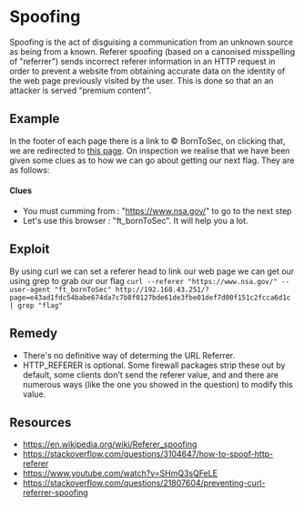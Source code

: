 # Spoofing
Spoofing is the act of disguising a communication from an unknown source as being from a known. Referer spoofing (based on a canonised misspelling of "referrer") sends incorrect referer information in an HTTP request in order to prevent a website from obtaining accurate data on the identity of the web page previously visited by the user. This is done so that an an attacker is served “premium content”.


## Example
In the footer of each page there is a link to © BornToSec, on clicking that, we are redirected to <a href="http://192.168.43.251/?page=e43ad1fdc54babe674da7c7b8f0127bde61de3fbe01def7d00f151c2fcca6d1c">this page</a>. On inspection we realise that we have been given some clues as to how we can go about getting our next flag. They are as follows: 

#### Clues
* You must cumming from : "https://www.nsa.gov/" to go to the next step
* Let's use this browser : "ft_bornToSec". It will help you a lot.

## Exploit
By using curl we can set a referer head to link our web page we can get our using grep to grab our our flag
``` curl --referer "https://www.nsa.gov/" --user-agent "ft_bornToSec" http://192.168.43.251/?page=e43ad1fdc54babe674da7c7b8f0127bde61de3fbe01def7d00f151c2fcca6d1c | grep "flag" ```

## Remedy
*  There's no definitive way of determing the URL Referrer.
* HTTP_REFERER is optional. Some firewall packages strip these out by default, some clients don't send the referer value, and and there are numerous ways (like the one you showed in the question) to modify this value.

## Resources
* https://en.wikipedia.org/wiki/Referer_spoofing
* https://stackoverflow.com/questions/3104647/how-to-spoof-http-referer
* https://www.youtube.com/watch?v=SHmQ3sQFeLE
* https://stackoverflow.com/questions/21807604/preventing-curl-referrer-spoofing
